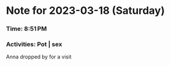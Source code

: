 # Note for 2023-03-18 (Saturday)
### Time: 8:51 PM
### Activities: Pot | sex

Anna dropped by for a visit

